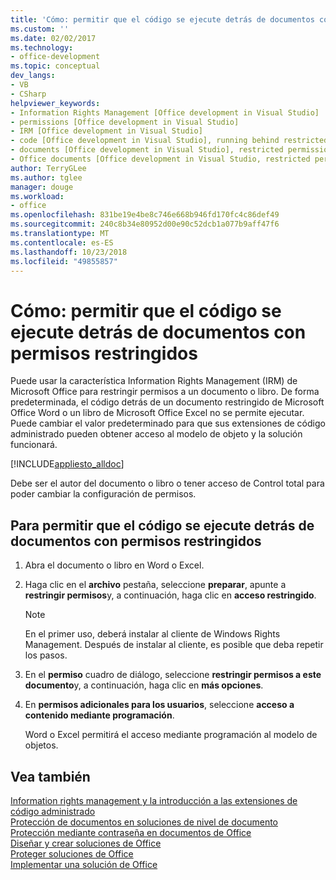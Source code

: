```yaml
---
title: 'Cómo: permitir que el código se ejecute detrás de documentos con permisos restringidos'
ms.custom: ''
ms.date: 02/02/2017
ms.technology:
- office-development
ms.topic: conceptual
dev_langs:
- VB
- CSharp
helpviewer_keywords:
- Information Rights Management [Office development in Visual Studio]
- permissions [Office development in Visual Studio]
- IRM [Office development in Visual Studio]
- code [Office development in Visual Studio], running behind restricted documents
- documents [Office development in Visual Studio], restricted permissions
- Office documents [Office development in Visual Studio, restricted permissions
author: TerryGLee
ms.author: tglee
manager: douge
ms.workload:
- office
ms.openlocfilehash: 831be19e4be8c746e668b946fd170fc4c86def49
ms.sourcegitcommit: 240c8b34e80952d00e90c52dcb1a077b9aff47f6
ms.translationtype: MT
ms.contentlocale: es-ES
ms.lasthandoff: 10/23/2018
ms.locfileid: "49855857"
---
```

# <a name="how-to-permit-code-to-run-behind-documents-with-restricted-permissions"></a>Cómo: permitir que el código se ejecute detrás de documentos con permisos restringidos
  Puede usar la característica Information Rights Management (IRM) de Microsoft Office para restringir permisos a un documento o libro. De forma predeterminada, el código detrás de un documento restringido de Microsoft Office Word o un libro de Microsoft Office Excel no se permite ejecutar. Puede cambiar el valor predeterminado para que sus extensiones de código administrado pueden obtener acceso al modelo de objeto y la solución funcionará.  
  
 [!INCLUDE[appliesto_alldoc](../vsto/includes/appliesto-alldoc-md.md)]  
  
 Debe ser el autor del documento o libro o tener acceso de Control total para poder cambiar la configuración de permisos.  
  
## <a name="to-permit-code-to-run-behind-documents-with-restricted-permissions"></a>Para permitir que el código se ejecute detrás de documentos con permisos restringidos  
  
1. Abra el documento o libro en Word o Excel.  
  
2. Haga clic en el **archivo** pestaña, seleccione **preparar**, apunte a **restringir permisos**y, a continuación, haga clic en **acceso restringido**.  
  
   > [!NOTE]  
   >  En el primer uso, deberá instalar al cliente de Windows Rights Management. Después de instalar al cliente, es posible que deba repetir los pasos.  
  
3. En el **permiso** cuadro de diálogo, seleccione **restringir permisos a este documento**y, a continuación, haga clic en **más opciones**.  
  
4. En **permisos adicionales para los usuarios**, seleccione **acceso a contenido mediante programación**.  
  
   Word o Excel permitirá el acceso mediante programación al modelo de objetos.  
  
## <a name="see-also"></a>Vea también  
 [Information rights management y la introducción a las extensiones de código administrado](../vsto/information-rights-management-and-managed-code-extensions-overview.md)   
 [Protección de documentos en soluciones de nivel de documento](../vsto/document-protection-in-document-level-solutions.md)   
 [Protección mediante contraseña en documentos de Office](../vsto/password-protection-on-office-documents.md)   
 [Diseñar y crear soluciones de Office](../vsto/designing-and-creating-office-solutions.md)   
 [Proteger soluciones de Office](../vsto/securing-office-solutions.md)   
 [Implementar una solución de Office](../vsto/deploying-an-office-solution.md)  
  
  